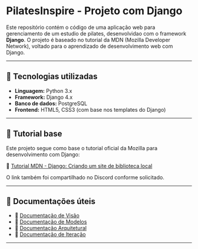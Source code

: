 # PilatesInspire - Projeto com Django

Este repositório contém o código de uma aplicação web para gerenciamento de um estudio de pilates, desenvolvidao com o framework **Django**. O projeto é baseado no tutorial da MDN (Mozilla Developer Network), voltado para o aprendizado de desenvolvimento web com Django.

---

## 🚀 Tecnologias utilizadas

- **Linguagem:** Python 3.x  
- **Framework:** Django 4.x  
- **Banco de dados:** PostgreSQL
- **Frontend:** HTML5, CSS3 (com base nos templates do Django)

---

## 📖 Tutorial base

Este projeto segue como base o tutorial oficial da Mozilla para desenvolvimento com Django:

🔗 [Tutorial MDN - Django: Criando um site de biblioteca local](https://developer.mozilla.org/pt-BR/docs/Learn_web_development/Extensions/Server-side/Django/Tutorial_local_library_website)

O link também foi compartilhado no Discord conforme solicitado.

---

## 🧰 Documentações úteis

- 🔗 [Documentação de Visão](docs/docDeVisao.md)
- 🔗 [Documentação de Modelos](docs/docDeModelos.md)
- 🔗 [Documentação Arquitetural](docs/docArquitetura.md)
- 🔗 [Documentação de Iteração](docs/planoDeIteracoes.md)
---